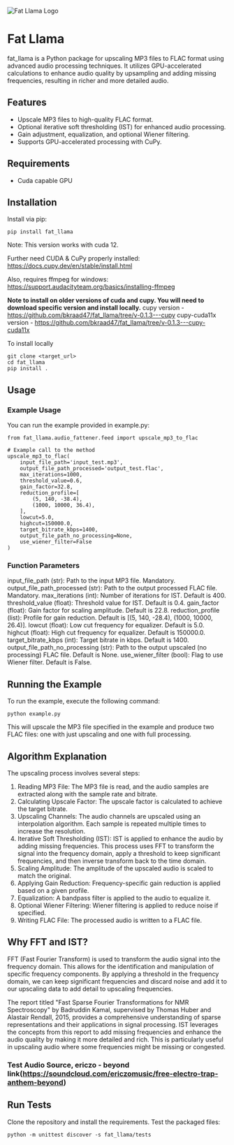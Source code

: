 ![Fat Llama Logo](logo.png)
# Fat Llama

fat_llama is a Python package for upscaling MP3 files to FLAC format using advanced audio processing techniques. It utilizes GPU-accelerated calculations to enhance audio quality by upsampling and adding missing frequencies, resulting in richer and more detailed audio.

## Features

- Upscale MP3 files to high-quality FLAC format.
- Optional iterative soft thresholding (IST) for enhanced audio processing.
- Gain adjustment, equalization, and optional Wiener filtering.
- Supports GPU-accelerated processing with CuPy.

## Requirements
- Cuda capable GPU
## Installation
Install via pip:
```
pip install fat_llama
```
Note: This version works with cuda 12.

Further need CUDA & CuPy properly installed: https://docs.cupy.dev/en/stable/install.html

Also, requires ffmpeg for windows: https://support.audacityteam.org/basics/installing-ffmpeg

**Note to install on older versions of cuda and cupy. You will need to download specific version and install locally.**
cupy version - https://github.com/bkraad47/fat_llama/tree/v-0.1.3---cupy
cupy-cuda11x version - https://github.com/bkraad47/fat_llama/tree/v-0.1.3---cupy-cuda11x

To install locally
```
git clone <target_url>
cd fat_llama
pip install .
```
## Usage
### Example Usage
You can run the example provided in example.py:

```
from fat_llama.audio_fattener.feed import upscale_mp3_to_flac 

# Example call to the method
upscale_mp3_to_flac(
    input_file_path='input_test.mp3',
    output_file_path_processed='output_test.flac',
    max_iterations=1000,
    threshold_value=0.6,
    gain_factor=32.8,
    reduction_profile=[
        (5, 140, -38.4),
        (1000, 10000, 36.4),
    ],
    lowcut=5.0,
    highcut=150000.0,
    target_bitrate_kbps=1400,
    output_file_path_no_processing=None,
    use_wiener_filter=False
)
```
### Function Parameters
input_file_path (str): Path to the input MP3 file. Mandatory.
output_file_path_processed (str): Path to the output processed FLAC file. Mandatory.
max_iterations (int): Number of iterations for IST. Default is 400.
threshold_value (float): Threshold value for IST. Default is 0.4.
gain_factor (float): Gain factor for scaling amplitude. Default is 22.8.
reduction_profile (list): Profile for gain reduction. Default is [(5, 140, -28.4), (1000, 10000, 26.4)].
lowcut (float): Low cut frequency for equalizer. Default is 5.0.
highcut (float): High cut frequency for equalizer. Default is 150000.0.
target_bitrate_kbps (int): Target bitrate in kbps. Default is 1400.
output_file_path_no_processing (str): Path to the output upscaled (no processing) FLAC file. Default is None.
use_wiener_filter (bool): Flag to use Wiener filter. Default is False.

## Running the Example
To run the example, execute the following command:
```
python example.py
```
This will upscale the MP3 file specified in the example and produce two FLAC files: one with just upscaling and one with full processing.

## Algorithm Explanation
The upscaling process involves several steps:

1. Reading MP3 File: The MP3 file is read, and the audio samples are extracted along with the sample rate and bitrate.
2. Calculating Upscale Factor: The upscale factor is calculated to achieve the target bitrate.
3. Upscaling Channels: The audio channels are upscaled using an interpolation algorithm. Each sample is repeated multiple times to increase the resolution.
4. Iterative Soft Thresholding (IST): IST is applied to enhance the audio by adding missing frequencies. This process uses FFT to transform the signal into the frequency domain, apply a threshold to keep significant frequencies, and then inverse transform back to the time domain.
5. Scaling Amplitude: The amplitude of the upscaled audio is scaled to match the original.
6. Applying Gain Reduction: Frequency-specific gain reduction is applied based on a given profile.
7. Equalization: A bandpass filter is applied to the audio to equalize it.
8. Optional Wiener Filtering: Wiener filtering is applied to reduce noise if specified.
9. Writing FLAC File: The processed audio is written to a FLAC file.

## Why FFT and IST?
FFT (Fast Fourier Transform) is used to transform the audio signal into the frequency domain. This allows for the identification and manipulation of specific frequency components. By applying a threshold in the frequency domain, we can keep significant frequencies and discard noise and add it to our upscaling data to add detail to upscaling frequencies.

The report titled "Fast Sparse Fourier Transformations for NMR Spectroscopy" by Badruddin Kamal, supervised by Thomas Huber and Alastair Rendall, 2015, provides a comprehensive understanding of sparse representations and their applications in signal processing. IST leverages the concepts from this report to add missing frequencies and enhance the audio quality by making it more detailed and rich. This is particularly useful in upscaling audio where some frequencies might be missing or congested.

### Test Audio Source, ericzo - beyond link(https://soundcloud.com/ericzomusic/free-electro-trap-anthem-beyond)

## Run Tests
Clone the repository and install the requirements.
Test the packaged files:
```
python -m unittest discover -s fat_llama/tests
```
